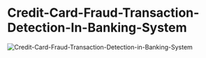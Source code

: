 # Credit-Card-Fraud-Transaction-Detection-In-Banking-System
![Credit-Card-Fraud-Transaction-Detection-in-Banking-System](https://github.com/user-attachments/assets/487a7426-9923-4300-aa56-23fa8d6aeeac)
